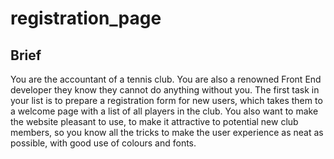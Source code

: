 # registration_page

## Brief
You are the accountant of a tennis club. You are also a renowned Front End developer they know they cannot do anything without you. The first task in your list is to prepare a registration form for new users, which takes them to a welcome page with a list of all players in the club.
You also want to make the website pleasant to use, to make it attractive to potential new club members, so you know all the tricks to make the user experience as neat as possible, with good use of colours and fonts.
